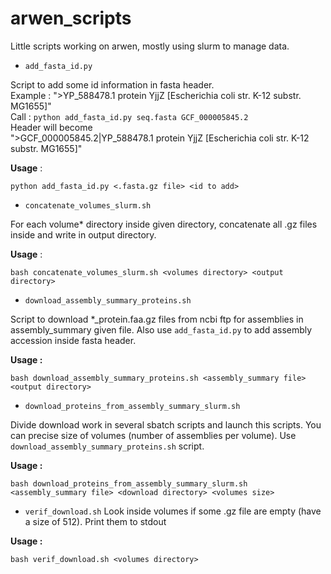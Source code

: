 # arwen_scripts
Little scripts working on arwen, mostly using slurm to manage data. 

* `add_fasta_id.py`

Script to add some id information in fasta header.  
Example :
">YP_588478.1 protein YjjZ [Escherichia coli str. K-12 substr. MG1655]"  
Call : `python add_fasta_id.py seq.fasta GCF_000005845.2`  
Header will become  
">GCF_000005845.2|YP_588478.1 protein YjjZ [Escherichia coli str. K-12 substr. MG1655]"  

**Usage** : 
```
python add_fasta_id.py <.fasta.gz file> <id to add>
```

* `concatenate_volumes_slurm.sh`

For each volume* directory inside given directory, concatenate all .gz files inside and write in output directory. 

**Usage** : 
```
bash concatenate_volumes_slurm.sh <volumes directory> <output directory>
```

* `download_assembly_summary_proteins.sh`

Script to download *_protein.faa.gz files from ncbi ftp for assemblies in assembly_summary given file. Also use `add_fasta_id.py` to add assembly accession inside fasta header. 

**Usage :**
````
bash download_assembly_summary_proteins.sh <assembly_summary file> <output directory>
````

* `download_proteins_from_assembly_summary_slurm.sh`

Divide download work in several sbatch scripts and launch this scripts. You can precise size of volumes (number of assemblies per volume). Use `download_assembly_summary_proteins.sh` script.

**Usage :**
````
bash download_proteins_from_assembly_summary_slurm.sh <assembly_summary file> <download directory> <volumes size>
````

* `verif_download.sh`
Look inside volumes if some .gz file are empty (have a size of 512). Print them to stdout

**Usage :**
````
bash verif_download.sh <volumes directory>
````

